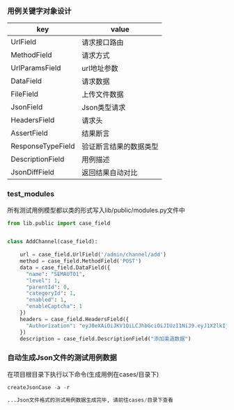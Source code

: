 ### 用例关键字对象设计
key | value |
------------ | -------------|
UrlField | 请求接口路由 | 
MethodField | 请求方式 | 
UrlParamsField | url地址参数 |
DataField | 请求数据 | 
FileField | 上传文件数据 | 
JsonField | Json类型请求 | 
HeadersField | 请求头 | 
AssertField | 结果断言 | 
ResponseTypeField | 验证断言结果的数据类型 | 
DescriptionField | 用例描述 | 
JsonDiffField | 返回结果自动对比 | 


### test_modules
所有测试用例模型都以类的形式写入lib/public/modules.py文件中
```python
from lib.public import case_field


class AddChannel(case_field):
    
    url = case_field.UrlField('/admin/channel/add')
    method = case_field.MethodField('POST')
    data = case_field.DataField({
      "name": "SEMAUTO1",
      "level": 1,
      "parentId": 0,
      "categoryId": 1,
      "enabled": 1,
      "enableCaptcha": 1
    })
    headers = case_field.HeadersField({
      "Authorization": "eyJ0eXAiOiJKV1QiLCJhbGciOiJIUzI1NiJ9.eyJ1X2lkIjoiODg5MDIiLCJ1X21peCI6IiIsInVfbmFtZSI6ImhlbGxvIiwidV90aW1lIjoxNTQwNTM1MjYzfQ.eN8ozTkSzqxIbVq4Fa2AhvTZNjozpUP_Ad5XAw6xicI"
    })
    description = case_field.DescriptionField("添加渠道数据")
```


### 自动生成Json文件的测试用例数据
在项目根目录下执行以下命令(生成用例在cases/目录下)
```python
createJsonCase -a -r

...Json文件格式的测试用例数据生成完毕, 请前往cases/目录下查看
```
